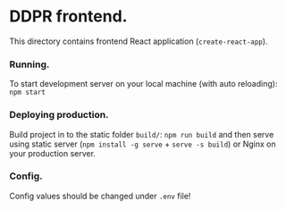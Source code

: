 # DDPR frontend.
This directory contains frontend React application (`create-react-app`).

### Running.
To start development server on your local machine (with auto reloading): ```npm start```

### Deploying production.
Build project in to the static folder `build/`: ```npm run build``` and then serve using static server (`npm install -g serve` + `serve -s build`) or Nginx on your production server.

### Config.
Config values should be changed under `.env` file!